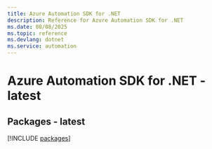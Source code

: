 ```yaml
---
title: Azure Automation SDK for .NET
description: Reference for Azure Automation SDK for .NET
ms.date: 08/08/2025
ms.topic: reference
ms.devlang: dotnet
ms.service: automation
---
```

# Azure Automation SDK for .NET - latest
## Packages - latest
[!INCLUDE [packages](automation-index.md)]